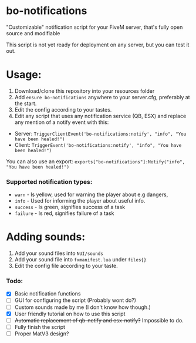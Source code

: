 # **bo-notifications**
"Customizable" notification script for your FiveM server, that's fully open source and modifiable

This script is not yet ready for deployment on any server, but you can test it out.


# Usage:

1. Download/clone this repository into your resources folder
2. Add `ensure bo-notifications` anywhere to your server.cfg, preferably at the start.
3. Edit the config according to your tastes.
4. Edit any script that uses any notification service (QB, ESX) and replace any mention of a notify event with this:

- Server: `TriggerClientEvent('bo-notifications:notify', "info", "You have been healed!")`
- Client: `TriggerEvent('bo-notifications:notify', "info", "You have been healed!")`

You can also use an export:
`exports["bo-notifications"]:Notify("info", "You have been healed!")`

### Supported notification types:
- `warn` - Is yellow, used for warning the player about e.g dangers, 
- `info` - Used for informing the player about useful info.
- `success` - Is green, signifies success of a task
- `failure` - Is red, signifies failure of a task


# Adding sounds:
1. Add your sound files into `NUI/sounds`
2. Add your sound file into `fxmanifest.lua` under `files{}`
3. Edit the config file according to your taste.


### Todo:

- [x] Basic notification functions
- [ ] GUI for configuring the script (Probably wont do?)
- [ ] Custom sounds made by me (I don't know how though.)
- [x] User friendly tutorial on how to use this script
- [ ] ~~Automatic replacement of qb-notify and esx-notify?~~ Impossible to do.
- [ ] Fully finish the script
- [ ] Proper MatV3 design?

